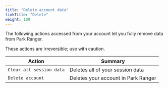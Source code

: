 ```yaml
---
title: "Delete account data"
linkTitle: "Delete"
weight: 100
---
```


The following actions accessed from your account let you fully remove data from Park Ranger. 

These actions are irreversible; use with caution.


| Action        | Summary                                  	             |
| ------------- | ------------------------------------------------------ |
| `Clear all session data`  | Deletes all of your session data				 |
| `Delete account`  | Deletes your account in Park Ranger       |